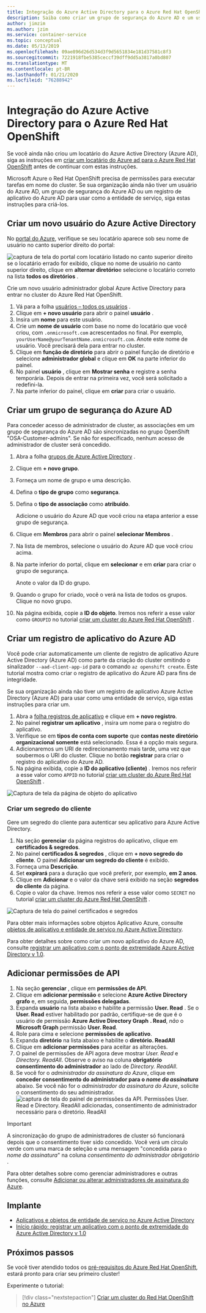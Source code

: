 ```yaml
---
title: Integração do Azure Active Directory para o Azure Red Hat OpenShift
description: Saiba como criar um grupo de segurança do Azure AD e um usuário para testar aplicativos em seu Microsoft Azure cluster Red Hat OpenShift.
author: jimzim
ms.author: jzim
ms.service: container-service
ms.topic: conceptual
ms.date: 05/13/2019
ms.openlocfilehash: 09ae896d26d534d3f9d5651834e181d37581c8f3
ms.sourcegitcommit: 7221918fbe5385ceccf39dff9dd5a3817a0bd807
ms.translationtype: MT
ms.contentlocale: pt-BR
ms.lasthandoff: 01/21/2020
ms.locfileid: "76288942"
---
```

# <a name="azure-active-directory-integration-for-azure-red-hat-openshift"></a>Integração do Azure Active Directory para o Azure Red Hat OpenShift

Se você ainda não criou um locatário do Azure Active Directory (Azure AD), siga as instruções em [criar um locatário do Azure ad para o Azure Red Hat OpenShift](howto-create-tenant.md) antes de continuar com estas instruções.

Microsoft Azure o Red Hat OpenShift precisa de permissões para executar tarefas em nome do cluster. Se sua organização ainda não tiver um usuário do Azure AD, um grupo de segurança do Azure AD ou um registro de aplicativo do Azure AD para usar como a entidade de serviço, siga estas instruções para criá-los.

## <a name="create-a-new-azure-active-directory-user"></a>Criar um novo usuário do Azure Active Directory

No [portal do Azure](https://portal.azure.com), verifique se seu locatário aparece sob seu nome de usuário no canto superior direito do portal:

![captura de tela do portal com locatário listado no canto superior direito](./media/howto-create-tenant/tenant-callout.png) se o locatário errado for exibido, clique no nome de usuário no canto superior direito, clique em **alternar diretório**e selecione o locatário correto na lista **todos os diretórios** .

Crie um novo usuário administrador global Azure Active Directory para entrar no cluster do Azure Red Hat OpenShift.

1. Vá para a folha [usuários – todos os usuários](https://portal.azure.com/#blade/Microsoft_AAD_IAM/UsersManagementMenuBlade/AllUsers) .
2. Clique em **+ novo usuário** para abrir o painel **usuário** .
3. Insira um **nome** para este usuário.
4. Crie um **nome de usuário** com base no nome do locatário que você criou, com `.onmicrosoft.com` acrescentados no final. Por exemplo, `yourUserName@yourTenantName.onmicrosoft.com`. Anote este nome de usuário. Você precisará dela para entrar no cluster.
5. Clique em **função de diretório** para abrir o painel função de diretório e selecione **administrador global** e clique em **OK** na parte inferior do painel.
6. No painel **usuário** , clique em **Mostrar senha** e registre a senha temporária. Depois de entrar na primeira vez, você será solicitado a redefini-la.
7. Na parte inferior do painel, clique em **criar** para criar o usuário.

## <a name="create-an-azure-ad-security-group"></a>Criar um grupo de segurança do Azure AD

Para conceder acesso de administrador de cluster, as associações em um grupo de segurança do Azure AD são sincronizadas no grupo OpenShift "OSA-Customer-admins". Se não for especificado, nenhum acesso de administrador de cluster será concedido.

1. Abra a folha [grupos de Azure Active Directory](https://portal.azure.com/#blade/Microsoft_AAD_IAM/GroupsManagementMenuBlade/AllGroups) .
2. Clique em **+ novo grupo**.
3. Forneça um nome de grupo e uma descrição.
4. Defina o **tipo de grupo** como **segurança**.
5. Defina o **tipo de associação** como **atribuído**.

    Adicione o usuário do Azure AD que você criou na etapa anterior a esse grupo de segurança.

6. Clique em **Membros** para abrir o painel **selecionar Membros** .
7. Na lista de membros, selecione o usuário do Azure AD que você criou acima.
8. Na parte inferior do portal, clique em **selecionar** e em **criar** para criar o grupo de segurança.

    Anote o valor da ID do grupo.

9. Quando o grupo for criado, você o verá na lista de todos os grupos. Clique no novo grupo.
10. Na página exibida, copie a **ID do objeto**. Iremos nos referir a esse valor como `GROUPID` no tutorial [criar um cluster do Azure Red Hat OpenShift](tutorial-create-cluster.md) .

## <a name="create-an-azure-ad-app-registration"></a>Criar um registro de aplicativo do Azure AD

Você pode criar automaticamente um cliente de registro de aplicativo Azure Active Directory (Azure AD) como parte da criação do cluster omitindo o sinalizador `--aad-client-app-id` para o comando `az openshift create`. Este tutorial mostra como criar o registro de aplicativo do Azure AD para fins de integridade.

Se sua organização ainda não tiver um registro de aplicativo Azure Active Directory (Azure AD) para usar como uma entidade de serviço, siga estas instruções para criar um.

1. Abra a [folha registros de aplicativo](https://portal.azure.com/#blade/Microsoft_AAD_IAM/ActiveDirectoryMenuBlade/RegisteredAppsPreview) e clique em **+ novo registro**.
2. No painel **registrar um aplicativo** , insira um nome para o registro do aplicativo.
3. Verifique se em **tipos de conta com suporte** que **contas neste diretório organizacional somente** está selecionado. Essa é a opção mais segura.
4. Adicionaremos um URI de redirecionamento mais tarde, uma vez que soubermos o URI do cluster. Clique no botão **registrar** para criar o registro do aplicativo do Azure AD.
5. Na página exibida, copie a **ID do aplicativo (cliente)** . Iremos nos referir a esse valor como `APPID` no tutorial [criar um cluster do Azure Red Hat OpenShift](tutorial-create-cluster.md) .

![Captura de tela da página de objeto do aplicativo](./media/howto-create-tenant/get-app-id.png)

### <a name="create-a-client-secret"></a>Criar um segredo do cliente

Gere um segredo do cliente para autenticar seu aplicativo para Azure Active Directory.

1. Na seção **gerenciar** da página registros do aplicativo, clique em **certificados & segredos**.
2. No painel **certificados & segredos** , clique em **+ novo segredo do cliente**.  O painel **Adicionar um segredo do cliente** é exibido.
3. Forneça uma **Descrição**.
4. Set **expirará** para a duração que você preferir, por exemplo, **em 2 anos**.
5. Clique em **Adicionar** e o valor da chave será exibido na seção **segredos do cliente** da página.
6. Copie o valor da chave. Iremos nos referir a esse valor como `SECRET` no tutorial [criar um cluster do Azure Red Hat OpenShift](tutorial-create-cluster.md) .

![Captura de tela do painel certificados e segredos](./media/howto-create-tenant/create-key.png)

Para obter mais informações sobre objetos Aplicativo Azure, consulte [objetos de aplicativo e entidade de serviço no Azure Active Directory](https://docs.microsoft.com/azure/active-directory/develop/app-objects-and-service-principals).

Para obter detalhes sobre como criar um novo aplicativo do Azure AD, consulte [registrar um aplicativo com o ponto de extremidade Azure Active Directory v 1.0](https://docs.microsoft.com/azure/active-directory/develop/quickstart-v1-add-azure-ad-app).

## <a name="add-api-permissions"></a>Adicionar permissões de API

1. Na seção **gerenciar** , clique em **permissões de API**.
2. Clique em **adicionar permissão** e selecione **Azure Active Directory grafo** e, em seguida, **permissões delegadas**. 
3. Expanda **usuário** na lista abaixo e habilite a permissão **User. Read** . Se o **User. Read** estiver habilitado por padrão, certifique-se de que é o usuário de permissão **Azure Active Directory Graph** **. Read**, *não* o **Microsoft Graph** permissão **User. Read**.
4. Role para cima e selecione **permissões de aplicativo**.
5. Expanda **diretório** na lista abaixo e habilite o **diretório. ReadAll**
6. Clique em **adicionar permissões** para aceitar as alterações.
7. O painel de permissões de API agora deve mostrar *User. Read* e *Directory. ReadAll*. Observe o aviso na coluna **obrigatório consentimento do administrador** ao lado de *Directory. ReadAll*.
8. Se você for o *administrador da assinatura do Azure*, clique em **conceder consentimento do administrador para o *nome da assinatura***  abaixo. Se você não for o *administrador da assinatura do Azure*, solicite o consentimento do seu administrador.
![captura de tela do painel de permissões da API. Permissões User. Read e Directory. ReadAll adicionadas, consentimento de administrador necessário para o diretório. ReadAll](./media/howto-aad-app-configuration/permissions-required.png)

> [!IMPORTANT]
> A sincronização do grupo de administradores de cluster só funcionará depois que o consentimento tiver sido concedido. Você verá um círculo verde com uma marca de seleção e uma mensagem "concedida para o *nome da assinatura*" na coluna *consentimento do administrador obrigatório* .

Para obter detalhes sobre como gerenciar administradores e outras funções, consulte [Adicionar ou alterar administradores de assinatura do Azure](https://docs.microsoft.com/azure/billing/billing-add-change-azure-subscription-administrator).

## <a name="resources"></a>Implante

* [Aplicativos e objetos de entidade de serviço no Azure Active Directory](https://docs.microsoft.com/azure/active-directory/develop/app-objects-and-service-principals)
* [Início rápido: registrar um aplicativo com o ponto de extremidade do Azure Active Directory v 1.0](https://docs.microsoft.com/azure/active-directory/develop/quickstart-v1-add-azure-ad-app)

## <a name="next-steps"></a>Próximos passos

Se você tiver atendido todos os [pré-requisitos do Azure Red Hat OpenShift](howto-setup-environment.md), estará pronto para criar seu primeiro cluster!

Experimente o tutorial:
> [!div class="nextstepaction"]
> [Criar um cluster do Red Hat OpenShift no Azure](tutorial-create-cluster.md)
